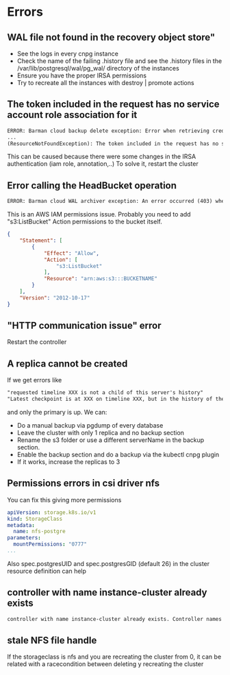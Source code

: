 # Errors

## WAL file not found in the recovery object store"

- See the logs in every cnpg instance
- Check the name of the failing .history file and see the .history files in the /var/lib/postgresql/wal/pg_wal/ directory of the instances
- Ensure you have the proper IRSA permissions
- Try to recreate all the instances with destroy | promote actions

## The token included in the request has no service account role association for it

```txt
ERROR: Barman cloud backup delete exception: Error when retrieving credentials from container-role: Error retrieving metadata: Received non 200 response 404 from container metadata:
...
(ResourceNotFoundException): The token included in the request has no service account role association for it., fault: client\n\n","error":"exit status 4"

```

This can be caused because there were some changes in the IRSA authentication (iam role, annotation,..)
To solve it, restart the cluster

## Error calling the HeadBucket operation

```txt
ERROR: Barman cloud WAL archiver exception: An error occurred (403) when calling the HeadBucket operation: Forbidden"
```

This is an AWS IAM permissions issue. Probably you need to add "s3:ListBucket" Action permissions to the bucket itself.

```json
{
    "Statement": [
        {
            "Effect": "Allow",
            "Action": [
                "s3:ListBucket"
            ],
            "Resource": "arn:aws:s3:::BUCKETNAME"
        }
    ],
    "Version": "2012-10-17"
}
```

## "HTTP communication issue" error

Restart the controller

## A replica cannot be created

If we get errors like

```txt
"requested timeline XXX is not a child of this server's history"
"Latest checkpoint is at XXX on timeline XXX, but in the history of the requested timeline, the server forked off from that timeline at YYY."
```

and only the primary is up. We can:

- Do a manual backup via pgdump of every database
- Leave the cluster with only 1 replica and no backup section
- Rename the s3 folder or use a different serverName in the backup section.
- Enable the backup section and do a backup via the kubectl cnpg plugin
- If it works, increase the replicas to 3

## Permissions errors in csi driver nfs

You can fix this giving more permissions

```yaml
apiVersion: storage.k8s.io/v1
kind: StorageClass
metadata:
  name: nfs-postgre
parameters:
  mountPermissions: "0777"
...
```

Also spec.postgresUID and spec.postgresGID (default 26) in the cluster resource definition can help

## controller with name instance-cluster already exists

```txt
controller with name instance-cluster already exists. Controller names must be unique to avoid multiple controllers reporting to the same metric
```

## stale NFS file handle

If the storageclass is nfs and you are recreating the cluster from 0, it can be related with a racecondition between deleting y recreating the cluster
